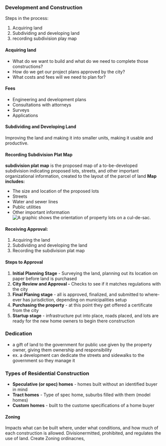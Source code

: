 ### Development and Construction
Steps in the process:
1. Acquiring land
2. Subdividing and developing land 
3. recording subdivision play map
#### Acquiring land
-  What do we want to build and what do we need to complete those constructions?
- How do we get our project plans approved by the city?
- What costs and fees will we need to plan for?
#### Fees
- Engineering and development plans
- Consultations with attorneys
- Surveys
- Applications
#### Subdividing and Developing Land
Improving the land and making it into smaller units, making it usable and productive.
#### Recording Subdivision Plat Map
**subdivision plat map** is the proposed map of a to-be-developed subdivision indicating proposed lots, streets, and other important organizational information, created to the layout of the  parcel of land
**Map includes:**
- The size and location of the proposed lots
- Streets
- Water and sewer lines
- Public utilities
- Other important information
![A graphic shows the orientation of property lots on a cul-de-sac.](https://d1u7daj727sadp.cloudfront.net/images/SubdivisionPlatMap.jpg)


#### Receiving Approval:
1. Acquiring the land
2. Subdividing and developing the land
3. Recording the subdivision plat map

#### Steps to Approval
1. **Initial Planning Stage** - Surveying the land, planning out its location on paper before land is purchased
2. **City Review and Approval -** Checks to see if it matches regulations with the city
3. **Final Planing stage** - all is approved, finalized, and submitted to where-ever has jurisdiction, depending on municipalities setup
4. **Purchasing the property** - at this point they get offered a certificate from the city
5. **Startup stage** - infrastructure put into place, roads placed, and lots are ready for the new home owners to begin there construction

### Dedication 
- a gift of land to the government for public use given by the property owner, giving them ownership and responsibility
- ex. a development can dedicate the streets and sidewalks to the government so they manage it

### Types of Residential Construction
- **Speculative (or spec) homes** - homes built without an identified buyer in mind
- **Tract homes** - Type of spec home, suburbs filled with them (model homes)
- **Custom homes** - built to the custome specifications of a home buyer

#### Zoning 
Impacts what can be built where, under what conditions, and how much of each construction is allowed. Divisionermitted, prohibited, and regulates the use of land. Create Zoning ordinacnes, 